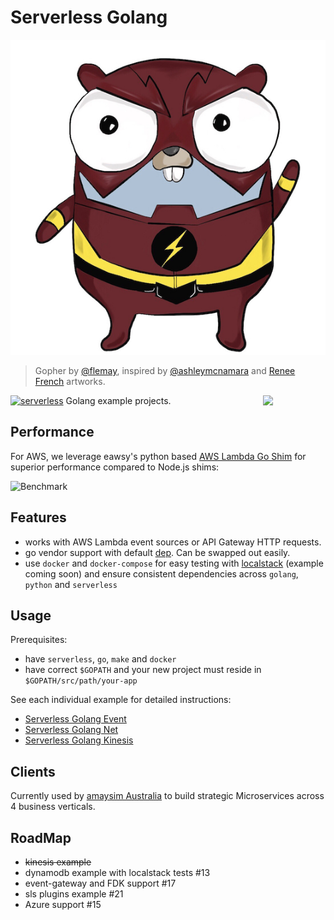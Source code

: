 # Serverless Golang

![alt text](./gopher.jpg "Serverless Golang Gopher")
> Gopher by [@flemay](https://github.com/flemay), inspired by [@ashleymcnamara](https://github.com/ashleymcnamara) and [Renee French](http://reneefrench.blogspot.com.au/) artworks.

[<img
src="https://rawgit.com/justserverless/awesome-serverless/master/logo_serverless.png"
align="right" width="100">](http://serverless.com)

[![serverless](http://public.serverless.com/badges/v3.svg)](http://www.serverless.com) Golang example projects. 

## Performance
For AWS, we leverage eawsy's python based [AWS Lambda Go Shim](https://github.com/eawsy/aws-lambda-go-shim) for superior 
performance compared to Node.js shims:

![Benchmark](https://raw.githubusercontent.com/eawsy/aws-lambda-go-shim/master/asset/bench_1000.png)

## Features
- works with AWS Lambda event sources or API Gateway HTTP requests.
- go vendor support with default [dep](https://github.com/golang/dep). Can be swapped out easily.
- use `docker` and `docker-compose` for easy testing with [localstack](https://github.com/localstack/localstack) (example coming soon) and ensure consistent dependencies across `golang`, `python` and `serverless`

## Usage
Prerequisites:
- have `serverless`, `go`, `make` and `docker`
- have correct `$GOPATH` and your new project must reside in `$GOPATH/src/path/your-app`

See each individual example for detailed instructions:

- [Serverless Golang Event](https://github.com/yunspace/serverless-golang/blob/master/examples/aws-golang-event/)
- [Serverless Golang Net](https://github.com/yunspace/serverless-golang/blob/master/examples/aws-golang-net/)
- [Serverless Golang Kinesis](https://github.com/yunspace/serverless-golang/blob/master/examples/aws-golang-kinesis/)

## Clients
Currently used by [amaysim Australia](https://www.amaysim.com.au/) to build strategic Microservices across 4 business verticals.

## RoadMap
- ~~kinesis example~~
- dynamodb example with localstack tests #13
- event-gateway and FDK support #17
- sls plugins example #21
- Azure support #15
